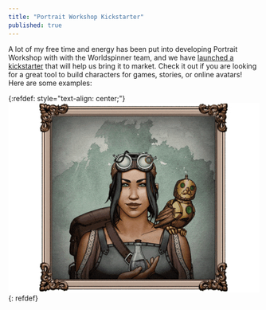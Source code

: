 ```yaml
---
title: "Portrait Workshop Kickstarter"
published: true
---
```


A lot of my free time and energy has been put into developing Portrait Workshop with with the Worldspinner team, 
and we have [launched a kickstarter](https://www.kickstarter.com/projects/worldspinner/portrait-workshop/) 
that will help us bring it to market. 
Check it out if you are looking for a great tool to build characters for games, stories, or online avatars!
Here are some examples:

{:refdef: style="text-align: center;"}
![portraits](/assets/images/posts/portrait-workshop/portraits.webp)
{: refdef}
